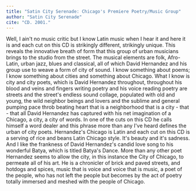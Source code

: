 ```yaml
---
title: "Satin City Serenade: Chicago's Premiere Poetry/Music Group"
author: "Satin City Serenade"
cite: "CD. 2001."
---
```



Well, I ain't no music critic but I know Latin music when I hear it and here it is and each cut on this CD is strikingly different, strikingly unique. This reveals the innovative breath of form that this group of urban musicians brings to the studio from the street. The musical elements are folk, Afro-Latin, urban jazz, blues and classical, all of which David Hernandez and his group use to weave a form of city of sound. I know something about poems; I know something about cities and something about Chicago. What I know is city and city poets, which is David Hernandez throughout, throughout his blood and veins and fingers writing poetry and his voice reading poetry are streets and the street's endless sound collage, populated with old and young, the wild neighbor beings and lovers and the sublime and general pumping pace throb beating heart that is a neighborhood that is a city - that - that all David Hernandez has captured with his net imagination of a Chicago, a city, a city of words. In one of the cuts on this CD he calls himself a word dealer and this phrase more than any I've heard defines the urban of city poets. Hernandez's Chicago is Latin and each cut on this CD is a serving of rice and beans Latin Chicago style. It's beauty and it's sadness. And I like the frankness of David Hernandez's candid love song to his wonderful Batya, which is titled Batya's Dance. More than any other poet Hernandez seems to allow the city, in this instance the City of Chicago, to permeate all of his art. He is a chronicler of brick and paved streets, and hotdogs and spices, music that is voice and voice that is music, a poet of the people, who has not left the people but becomes by the act of poetry totally immersed and meshed with the people of Chicago. 
